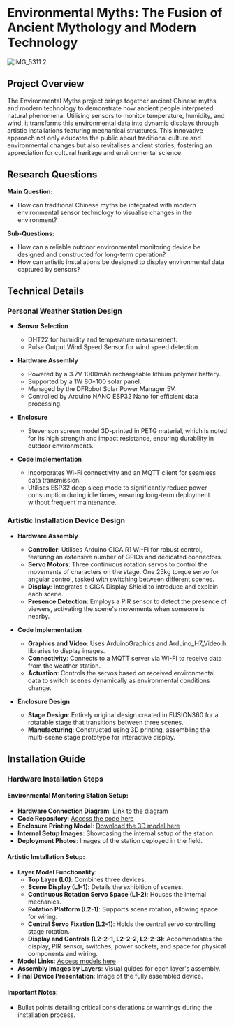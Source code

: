 # Environmental Myths: The Fusion of Ancient Mythology and Modern Technology
![IMG_5311 2](https://github.com/user-attachments/assets/1977df56-4330-4e82-9a12-923fb8fb6037)

## Project Overview
The Environmental Myths project brings together ancient Chinese myths and modern technology to demonstrate how ancient people interpreted natural phenomena. Utilising sensors to monitor temperature, humidity, and wind, it transforms this environmental data into dynamic displays through artistic installations featuring mechanical structures. This innovative approach not only educates the public about traditional culture and environmental changes but also revitalises ancient stories, fostering an appreciation for cultural heritage and environmental science.

## Research Questions
**Main Question:**
- How can traditional Chinese myths be integrated with modern environmental sensor technology to visualise changes in the environment?

**Sub-Questions:**
- How can a reliable outdoor environmental monitoring device be designed and constructed for long-term operation?
- How can artistic installations be designed to display environmental data captured by sensors?

## Technical Details

### Personal Weather Station Design
- **Sensor Selection**
  - DHT22 for humidity and temperature measurement.
  - Pulse Output Wind Speed Sensor for wind speed detection.
  
- **Hardware Assembly**
  - Powered by a 3.7V 1000mAh rechargeable lithium polymer battery.
  - Supported by a 1W 80*100 solar panel.
  - Managed by the DFRobot Solar Power Manager 5V.
  - Controlled by Arduino NANO ESP32 Nano for efficient data processing.

- **Enclosure**
  - Stevenson screen model 3D-printed in PETG material, which is noted for its high strength and impact resistance, ensuring durability in outdoor environments.

- **Code Implementation**
  - Incorporates Wi-Fi connectivity and an MQTT client for seamless data transmission.
  - Utilises ESP32 deep sleep mode to significantly reduce power consumption during idle times, ensuring long-term deployment without frequent maintenance.

### Artistic Installation Device Design

- **Hardware Assembly**
  - **Controller**: Utilises Arduino GIGA R1 WI-FI for robust control, featuring an extensive number of GPIOs and dedicated connectors.
  - **Servo Motors**: Three continuous rotation servos to control the movements of characters on the stage. One 25kg torque servo for angular control, tasked with switching between different scenes.
  - **Display**: Integrates a GIGA Display Shield to introduce and explain each scene.
  - **Presence Detection**: Employs a PIR sensor to detect the presence of viewers, activating the scene's movements when someone is nearby.

- **Code Implementation**
  - **Graphics and Video**: Uses ArduinoGraphics and Arduino_H7_Video.h libraries to display images.
  - **Connectivity**: Connects to a MQTT server via WI-FI to receive data from the weather station.
  - **Actuation**: Controls the servos based on received environmental data to switch scenes dynamically as environmental conditions change.

- **Enclosure Design**
  - **Stage Design**: Entirely original design created in FUSION360 for a rotatable stage that transitions between three scenes.
  - **Manufacturing**: Constructed using 3D printing, assembling the multi-scene stage prototype for interactive display.

## Installation Guide

### Hardware Installation Steps

#### Environmental Monitoring Station Setup:
- **Hardware Connection Diagram**: [Link to the diagram](#)
- **Code Repository**: [Access the code here](#)
- **Enclosure Printing Model**: [Download the 3D model here](https://www.thingiverse.com/thing:3615016#google_vignette)
- **Internal Setup Images**: Showcasing the internal setup of the station.
- **Deployment Photos**: Images of the station deployed in the field.

#### Artistic Installation Setup:
- **Layer Model Functionality**:
  - **Top Layer (L0)**: Combines three devices.
  - **Scene Display (L1-1)**: Details the exhibition of scenes.
  - **Continuous Rotation Servo Space (L1-2)**: Houses the internal mechanics.
  - **Rotation Platform (L2-1)**: Supports scene rotation, allowing space for wiring.
  - **Central Servo Fixation (L2-1)**: Holds the central servo controlling stage rotation.
  - **Display and Controls (L2-2-1, L2-2-2, L2-2-3)**: Accommodates the display, PIR sensor, switches, power sockets, and space for physical components and wiring.
- **Model Links**: [Access models here](https://github.com/grandy0831/EnvironmentalMyths/tree/main/Model/STAGE)
- **Assembly Images by Layers**: Visual guides for each layer's assembly.
- **Final Device Presentation**: Image of the fully assembled device.

#### Important Notes:
- Bullet points detailing critical considerations or warnings during the installation process.


